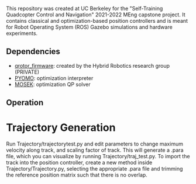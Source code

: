 This repository was created at UC Berkeley for the "Self-Training Quadcopter Control and Navigation" 2021-2022 MEng capstone project. It contains classical and optimization-based position controllers and is meant for Robot Operating System (ROS) Gazebo simulations and hardware experiments.

## Dependencies
- [qrotor_firmware](https://github.com/HybridRobotics/qrotor_firmware): created by the Hybrid Robotics research group (PRIVATE) 
- [PYOMO](http://www.pyomo.org/): optimization interpreter
- [MOSEK](https://www.mosek.com/): optimization QP solver

## Operation

# Trajectory Generation
Run Trajectory/trajectorytest.py and edit parameters to change maximum velocity along track, and scaling factor of track. This will generate a .para file, which you can visualize by running Trajectory/traj_test.py. To import the track into the position controller, create a new method inside Trajectory/Trajectory.py, selecting the appropriate .para file and trimming the reference position matrix such that there is no overlap.


